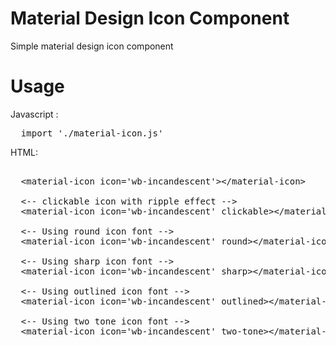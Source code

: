 # Material Design Icon Component
Simple material design icon component

# Usage
Javascript :
<pre>
  import './material-icon.js'
</pre>

HTML:
<pre>

  &lt;material-icon icon='wb-incandescent'&gt;&lt;/material-icon&gt;
  
  &lt;-- clickable icon with ripple effect --&gt;
  &lt;material-icon icon='wb-incandescent' clickable&gt;&lt;/material-icon&gt;
  
  &lt;-- Using round icon font --&gt;
  &lt;material-icon icon='wb-incandescent' round&gt;&lt;/material-icon&gt;
  
  &lt;-- Using sharp icon font --&gt;
  &lt;material-icon icon='wb-incandescent' sharp&gt;&lt;/material-icon&gt;
  
  &lt;-- Using outlined icon font --&gt;
  &lt;material-icon icon='wb-incandescent' outlined&gt;&lt;/material-icon&gt;

  &lt;-- Using two tone icon font --&gt;
  &lt;material-icon icon='wb-incandescent' two-tone&gt;&lt;/material-icon&gt;
  
  
</pre>


